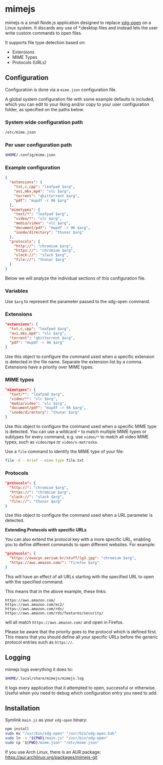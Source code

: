 # mimejs

mimejs is a small Node.js application designed to replace [xdg-open](https://wiki.archlinux.org/title/Xdg-utils#xdg-open) on a Linux system. It discards any use of *.desktop files and instead lets the user write custom commands to open files.

It supports file type detection based on:

* Extensions
* MIME Types
* Protocols (URLs)

## Configuration

Configuration is done via a `mime.json` configuration file.

A global system configuration file with some example defaults is included, which you can edit to your liking and/or copy to your user configuration folder, as specified on the paths below.

### System wide configuration path

```bash
/etc/mime.json
```

### Per user configuration path
```bash
$HOME/.config/mime.json
```

### Example configuration

```json
{
  "extensions": {
    "txt,c,cpp": "leafpad $arg",
    "avi,mkv,mp4": "vlc $arg",
    "torrent": "qbittorrent $arg",
    "pdf": "mupdf -r 96 $arg"
  },
  "mimetypes": {
    "text/*": "leafpad $arg",
    "video/*": "vlc $arg",
    "media/video": "vlc $arg",
    "document/pdf": "mupdf -r 96 $arg",
    "inode/directory": "thunar $arg"
  },
  "protocols": {
    "http://": "chromium $arg",
    "https://": "chromium $arg",
    "slack://": "slack $arg",
    "file://": "thunar $arg"
  }
}
```

Below we will analyze the individual sections of this configuration file.

### Variables

Use `$arg` to represent the parameter passed to the xdg-open command.

### Extensions

```json
"extensions": {
  "txt,c,cpp": "leafpad $arg",
  "avi,mkv,mp4": "vlc $arg",
  "torrent": "qbittorrent $arg",
  "pdf": "mupdf -r 96 $arg"
}
```

Use this object to configure the command used when a specific extension is detected in the file name. Separate the extension list by a comma. Extensions have a priority over MIME types.

### MIME types

```json
"mimetypes": {
  "text/*": "leafpad $arg",
  "video/*": "vlc $arg",
  "media/video": "vlc $arg",
  "document/pdf": "mupdf -r 96 $arg",
  "inode/directory": "thunar $arg"
}
```

Use this object to configure the command used when a specific MIME type is detected. You can use a wildcard `*` to match multiple MIME types or subtypes for every command, e.g. use `video/*` to match all video MIME types, such as `video/mp4` or `video/x-matroska`.

Use a `file` command to identify the MIME type of your file:
```bash
file -E --brief --mime-type file.txt
```

### Protocols

```json
"protocols": {
  "http://": "chromium $arg",
  "https://": "chromium $arg",
  "slack://": "slack $arg",
  "file://": "thunar $arg"
}
```

Use this object to configure the command used when a URL parameter is detected.

**Extending Protocols with specific URLs**

You can also extend the protocol key with a more specific URL, enabling you to define different commands to open different websites. For example:
```json
"protocols": {
  "https://avacyn.aerium.hr/stuff/lg3.jpg": "chromium $arg",
  "https://aws.amazon.com/": "firefox $arg"
}
```
This will have an effect of all URLs starting with the specified URL to open with the specified command.

This means that in the above example, these links:
```
https://aws.amazon.com/
https://aws.amazon.com/ec2/
https://aws.amazon.com/rds/
https://aws.amazon.com/rds/features/security/
```
will all match `https://aws.amazon.com/` and open in Firefox.

Please be aware that the priority goes to the protocol which is defined first. This means that you should define all your specific URLs before the generic protocol entries such as `https://`.

## Logging

mimejs logs everything it does to:

```bash
$HOME/.local/share/mimejs/mimejs.log
```

It logs every application that it attempted to open, successful or otherwise. Useful when you need to debug which configuration entry you need to add.

## Installation

Symlink `main.js` as your `xdg-open` binary:

```bash
npm install
sudo mv "/usr/bin/xdg-open" "/usr/bin/xdg-open.bak"
sudo ln -s "${PWD}/main.js" "/usr/bin/xdg-open"
sudo cp "${PWD}/mime.json" "/etc/mime.json"
```

If you use Arch Linux, there is an AUR package: https://aur.archlinux.org/packages/mimejs-git
